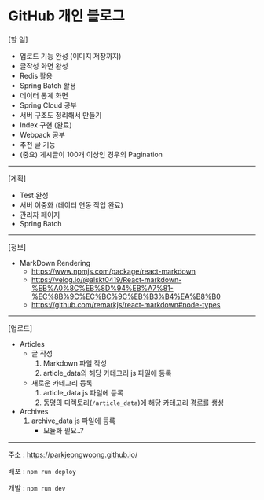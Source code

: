 # GitHub 개인 블로그

[할 일]

- 업로드 기능 완성 (이미지 저장까지)
- 글작성 화면 완성
- Redis 활용
- Spring Batch 활용
- 데이터 통계 화면
- Spring Cloud 공부
- 서버 구조도 정리해서 만들기
- Index 구현 (완료)
- Webpack 공부
- 추천 글 기능
- (중요) 게시글이 100개 이상인 경우의 Pagination



---

[계획]

- Test 완성
- 서버 이중화 (데이터 연동 작업 완료)
- 관리자 페이지
- Spring Batch



---

[정보]

- MarkDown Rendering
  - https://www.npmjs.com/package/react-markdown
  - https://velog.io/@alskt0419/React-markdown-%EB%A0%8C%EB%8D%94%EB%A7%81-%EC%8B%9C%EC%BC%9C%EB%B3%B4%EA%B8%B0
  - https://github.com/remarkjs/react-markdown#node-types



---

[업로드]

- Articles
  - 글 작성
    1. Markdown 파일 작성
    2. article_data의 해당 카테고리 js 파일에 등록
  - 새로운 카테고리 등록
    1. article_data js 파일에 등록
    2. 동명의 디렉토리(`/article_data`)에 해당 카테고리 경로를 생성
- Archives
  1. archive_data js 파일에 등록
     - 모듈화 필요..?



---

주소 : https://parkjeongwoong.github.io/

배포 : `npm run deploy`

개발 : `npm run dev`
